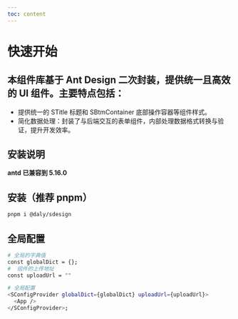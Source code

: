 ```yaml
---
toc: content
---
```


# 快速开始

## 本组件库基于 Ant Design 二次封装，提供统一且高效的 UI 组件。主要特点包括：

- 提供统一的 STitle 标题和 SBtmContainer 底部操作容器等组件样式。
- 简化数据处理：封装了与后端交互的表单组件，内部处理数据格式转换与验证，提升开发效率。

## 安装说明

**antd 已兼容到 5.16.0**

## 安装（推荐 pnpm）

```bash
pnpm i @daly/sdesign
```

## 全局配置

```bash
# 全局的字典值
const globalDict = {};
#  组件的上传地址
const uploadUrl = ""

# 全局配置
<SConfigProvider globalDict={globalDict} uploadUrl={uploadUrl}>
  <App />
</SConfigProvider>;
```
